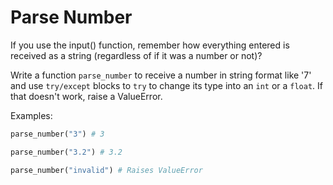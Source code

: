 # Parse Number

If you use the input() function, remember how everything entered is received as a string (regardless of if it was a number or not)?

Write a function `parse_number` to receive a number in string format like '7' and use `try/except` blocks to `try` to change its type into an `int` or a `float`. If that doesn't work, raise a ValueError.

Examples:

```python
parse_number("3") # 3

parse_number("3.2") # 3.2

parse_number("invalid") # Raises ValueError
```